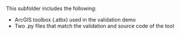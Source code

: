 This subfolder includes the following:
- ArcGIS toolbox (.atbx) used in the validation demo
- Two .py files that match the validation and source code of the tool
  
